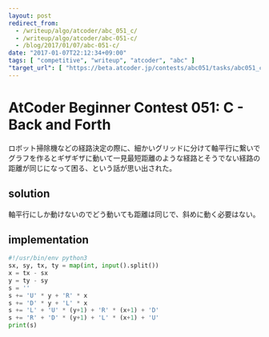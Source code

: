 ```yaml
---
layout: post
redirect_from:
  - /writeup/algo/atcoder/abc_051_c/
  - /writeup/algo/atcoder/abc-051-c/
  - /blog/2017/01/07/abc-051-c/
date: "2017-01-07T22:12:34+09:00"
tags: [ "competitive", "writeup", "atcoder", "abc" ]
"target_url": [ "https://beta.atcoder.jp/contests/abc051/tasks/abc051_c" ]
---
```


# AtCoder Beginner Contest 051: C - Back and Forth

ロボット掃除機などの経路決定の際に、細かいグリッドに分けて軸平行に繋いでグラフを作るとギザギザに動いて一見最短距離のような経路とそうでない経路の距離が同じになって困る、という話が思い出された。

## solution

軸平行にしか動けないのでどう動いても距離は同じで、斜めに動く必要はない。

## implementation

``` python
#!/usr/bin/env python3
sx, sy, tx, ty = map(int, input().split())
x = tx - sx
y = ty - sy
s = ''
s += 'U' * y + 'R' * x
s += 'D' * y + 'L' * x
s += 'L' + 'U' * (y+1) + 'R' * (x+1) + 'D'
s += 'R' + 'D' * (y+1) + 'L' * (x+1) + 'U'
print(s)
```
